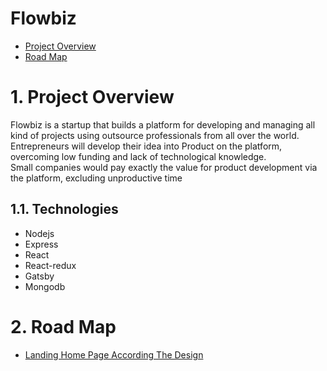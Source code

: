 # Flowbiz
- [Project Overview](#project-overview)
- [Road Map](#road_map)
# 1. <a id="project-overview">Project Overview</a>
Flowbiz is a startup that builds a platform for developing and managing all kind of projects using outsource professionals from all over the world.<br>
Entrepreneurs will develop their idea into Product on the platform, overcoming low funding and lack of technological knowledge.<br>
Small companies would pay exactly the value for product development via the platform, excluding unproductive time
## 1.1. <a id="technologies-overview"></a>Technologies
- Nodejs
- Express
- React
- React-redux
- Gatsby
- Mongodb
# 2. <a id="road_map">Road Map</a>
- [Landing Home Page According The Design](LandingHomePageAccordingTheDesign/README.md)

